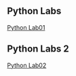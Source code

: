 ## Python Labs
[Python Lab01](/README_files/lab01_readme.md)

## Python Labs 2
[Python Lab02](/README_files/lab01_readme.md)
